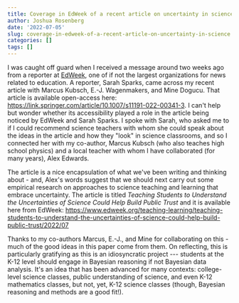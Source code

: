 ```yaml
---
title: Coverage in EdWeek of a recent article on uncertainty in science
author: Joshua Rosenberg
date: '2022-07-05'
slug: coverage-in-edweek-of-a-recent-article-on-uncertainty-in-science
categories: []
tags: []
---
```


I was caught off guard when I received a message around two weeks ago from a reporter at [EdWeek](https://www.edweek.org/), one of if not the largest organizations for news related to education. A reporter, Sarah Sparks, came across my recent article with Marcus Kubsch, E.-J. Wagenmakers, and Mine Dogucu. That article is available open-access here: https://link.springer.com/article/10.1007/s11191-022-00341-3. I can't help but wonder whether its accessibility played a role in the article being noticed by EdWeek and Sarah Sparks. I spoke with Sarah, who asked me to if I could recommend science teachers with whom she could speak about the ideas in the article and how they "look" in science classrooms, and so I connected her with my co-author, Marcus Kubsch (who also teaches high school physics) and a local teacher with whom I have collaborated (for many years), Alex Edwards.

The article is a nice encapsulation of what we've been writing and thinking about - and, Alex's words suggest that we should next carry out some empirical research on approaches to science teaching and learning that embrace uncertainty. The article is titled *Teaching Students to Understand the Uncertainties of Science Could Help Build Public Trust* and it is available here from EdWeek: https://www.edweek.org/teaching-learning/teaching-students-to-understand-the-uncertainties-of-science-could-help-build-public-trust/2022/07

Thanks to my co-authors Marcus, E.-J., and Mine for collaborating on this - much of the good ideas in this paper come from them. On reflecting, this is particularly gratifying as this is an idiosyncratic project --- students at the K-12 level should engage in Bayesian reasoning if not Bayesian data analysis. It's an idea that has been advanced for many contexts: college-level science classes, public understanding of science, and even K-12 mathematics classes, but not, yet, K-12 science classes (though, Bayesian reasoning and methods are a good fit!).
